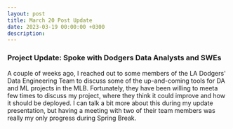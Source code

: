 ```yaml
---
layout: post
title: March 20 Post Update
date: 2023-03-19 00:00:00 +0300
description: 
---
```


### Project Update: Spoke with Dodgers Data Analysts and SWEs

A couple of weeks ago, I reached out to some members of the LA Dodgers' Data Engineering Team to discuss some of the up-and-coming tools for DA and ML projects in the MLB. Fortunately, they have been willing to meeta few times to discuss my project, where they think it could improve and how it should be deployed. I can talk a bit more about this during my update presentation, but having a meeting with two of their team members was really my only progress during Spring Break. 
